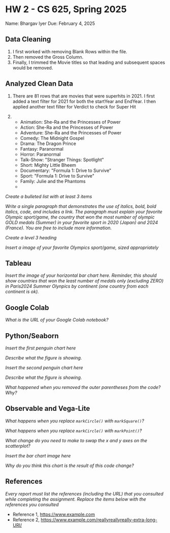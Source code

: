 # HW 2 - CS 625, Spring 2025

Name: Bhargav Iyer 
Due: February 4, 2025

## Data Cleaning
1) I first worked with removing Blank Rows within the file.
2) Then removed the Gross Column.
3) Finally, I trimmed the Movie titles so that leading and subsequent spaces would be removed.

## Analyzed Clean Data

1) There are 81 rows that are movies that were superhits in 2021.  I first added a text filter for 2021 for both the startYear and EndYear.  I then applied another text filter for Verdict to check for Super Hit

2) - Animation: She-Ra and the Princesses of Power
   - Action: She-Ra and the Princesses of Power
   - Adventure: She-Ra and the Princesses of Power
   - Comedy: The Midnight Gospel
   - Drama: The Dragon Prince
   - Fantasy: Paranormal
   - Horror: Paranormal
   - Talk-Show: "Stranger Things: Spotlight"
   - Short: Mighty Little Bheem
   - Documentary: "Formula 1: Drive to Survive"
   - Sport: "Formula 1: Drive to Survive"
   - Family: Julie and the Phantoms
   - 

*Create a bulleted list with at least 3 items*

*Write a single paragraph that demonstrates the use of italics, bold, bold italics, code, and includes a link. The paragraph must explain your favorite Olympic sport/game, the country that won the most number of olympic GOLD medals (Summer) in your favorite sport in 2020 (Japan) and 2024 (France). You are free to include more information.*

*Create a level 3 heading*

*Insert a image of your favorite Olympics sport/game, sized appropriately*

## Tableau

*Insert the image of your horizontal bar chart here. Reminder, this should show countries that won the least number of medals only (excluding ZERO) in Paris2024 Summer Olynpics by continent (one country from each continent is ok).*

## Google Colab

*What is the URL of your Google Colab notebook?*

## Python/Seaborn

*Insert the first penguin chart here*

*Describe what the figure is showing.*

*Insert the second penguin chart here*

*Describe what the figure is showing.*

*What happened when you removed the outer parentheses from the code? Why?*

## Observable and Vega-Lite

*What happens when you replace `markCircle()` with `markSquare()`?*

*What happens when you replace `markCircle()` with `markPoint()`?*

*What change do you need to make to swap the x and y axes on the scatterplot?*

*Insert the bar chart image here*

*Why do you think this chart is the result of this code change?*

## References

*Every report must list the references (including the URL) that you consulted while completing the assignment. Replace the items below with the references you consulted*

* Reference 1, <https://www.example.com>
* Reference 2, <https://www.example.com/reallyreallyreally-extra-long-URI/>
